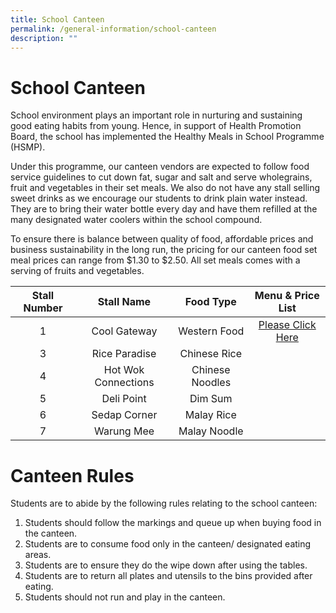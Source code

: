 ```yaml
---
title: School Canteen
permalink: /general-information/school-canteen
description: ""
---
```

# School Canteen

School environment plays an important role in nurturing and sustaining good eating habits from young. Hence, in support of Health Promotion Board, the school has implemented the Healthy Meals in School Programme (HSMP).
 
Under this programme, our canteen vendors are expected to follow food service guidelines to cut down fat, sugar and salt and serve wholegrains, fruit and vegetables in their set meals. We also do not have any stall selling sweet drinks as we encourage our students to drink plain water instead. They are to bring their water bottle every day and have them refilled at the many designated water coolers within the school compound. 

To ensure there is balance between quality of food, affordable prices and business sustainability in the long run, the pricing for our canteen food set meal prices can range from $1.30 to $2.50. All set meals comes with a serving of fruits and vegetables.

| Stall  Number |      Stall Name     |    Food Type    |   Menu  & Price List   |
|:-------------:|:-------------------:|:---------------:|:----------------------:|
|       1       |     Cool Gateway    |   Western Food  |      [Please Click Here](/files/To%20upload%20to%20sch%20website%20Final%20Menu%20Pricelist_17%20Aug-2.pdf) |
|       3       |    Rice Paradise    |   Chinese Rice  |                        |
|       4       | Hot Wok Connections | Chinese Noodles |                        |
|       5       |      Deli Point     |     Dim Sum     |                        |
|       6       |     Sedap Corner    |    Malay Rice   |                        |
|       7       |      Warung Mee     |  Malay Noodle   |                        |


# Canteen Rules

Students are to abide by the following rules relating to the school canteen:

1.	Students should follow the markings and queue up when buying food in the canteen.
2.	Students are to consume food only in the canteen/ designated eating areas.
3.	Students are to ensure they do the wipe down after using the tables.
 4.	Students are to return all plates and utensils to the bins provided after eating.
 5.	Students should not run and play in the canteen.